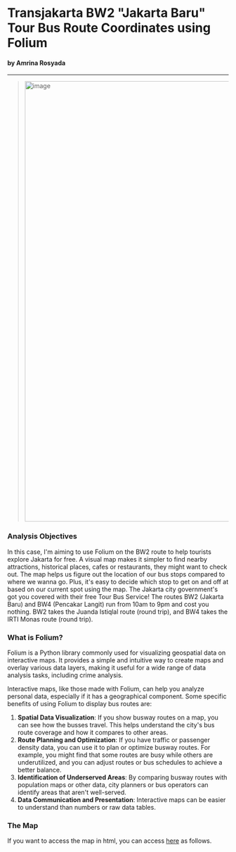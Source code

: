 # Transjakarta BW2 "Jakarta Baru" Tour Bus Route Coordinates using Folium
#### by Amrina Rosyada
<hr>

> <img width="1000" alt="image" src="https://github.com/Amrinarosyd/Transjakarta-BW2-Jakarta-Baru-Tour-Bus-Route-Coordinates-using-Folium/assets/115875398/cafc3f78-1f7b-49f8-8a89-f507da3fb4a5">

### Analysis Objectives
In this case, I'm aiming to use Folium on the BW2 route to help tourists explore Jakarta for free. A visual map makes it simpler to find nearby attractions, historical places, cafes or restaurants, they might want to check out. The map helps us figure out the location of our bus stops compared to where we wanna go. Plus, it's easy to decide which stop to get on and off at based on our current spot using the map. The Jakarta city government's got you covered with their free Tour Bus Service! The routes BW2 (Jakarta Baru) and BW4 (Pencakar Langit) run from 10am to 9pm and cost you nothing. BW2 takes the Juanda Istiqlal route (round trip), and BW4 takes the IRTI Monas route (round trip).

### **What is Folium?**
Folium is a Python library commonly used for visualizing geospatial data on interactive maps. It provides a simple and intuitive way to create maps and overlay various data layers, making it useful for a wide range of data analysis tasks, including crime analysis.

Interactive maps, like those made with Folium, can help you analyze personal data, especially if it has a geographical component. Some specific benefits of using Folium to display bus routes are:
1. **Spatial Data Visualization**: If you show busway routes on a map, you can see how the busses travel. This helps understand the city's bus route coverage and how it compares to other areas.
2. **Route Planning and Optimization**: If you have traffic or passenger density data, you can use it to plan or optimize busway routes. For example, you might find that some routes are busy while others are underutilized, and you can adjust routes or bus schedules to achieve a better balance.
3. **Identification of Underserved Areas**: By comparing busway routes with population maps or other data, city planners or bus operators can identify areas that aren't well-served.
4. **Data Communication and Presentation**: Interactive maps can be easier to understand than numbers or raw data tables.

### The Map
If you want to access the map in html, you can access [here](https://amrinarosyd.github.io/Transjakarta_BW2_Folium/TJ_BW2.html) as follows.
